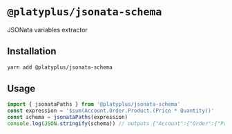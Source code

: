 # `@platyplus/jsonata-schema`

JSONata variables extractor

## Installation

```sh
yarn add @platyplus/jsonata-schema
```

## Usage

```js
import { jsonataPaths } from '@platyplus/jsonata-schema'
const expression = '$sum(Account.Order.Product.(Price * Quantity))'
const schema = jsonataPaths(expression)
console.log(JSON.stringify(schema)) // outputs {"Account":{"Order":{"Product":{"Price":true,"Quantity":true}}}}
```
